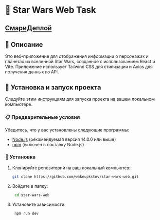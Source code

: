# 🌌 Star Wars Web Task

## [СмариДеплой](https://star-wars-web-18pm.vercel.app)

## 📝 Описание

Это веб-приложение для отображения информации о персонажах и планетах из вселенной Star Wars, созданное с использованием React и Vite. Приложение использует Tailwind CSS для стилизации и Axios для получения данных из API.

## 🚀 Установка и запуск проекта

Следуйте этим инструкциям для запуска проекта на вашем локальном компьютере.

### 📋 Предварительные условия

Убедитесь, что у вас установлены следующие программы:
- [Node.js](https://nodejs.org/) (рекомендуемая версия 14.0.0 или выше)
- [npm](https://www.npmjs.com/) (включен в поставку Node.js)

### 🔧 Установка

1. Клонируйте репозиторий на ваш локальный компьютер:
   ```sh
   git clone https://github.com/wakeupkstnv/star-wars-web.git

2. Войдите в папку:
   ```sh
    cd star-wars-web
3. Установите зависимости:
   ```sh
    npm run dev
